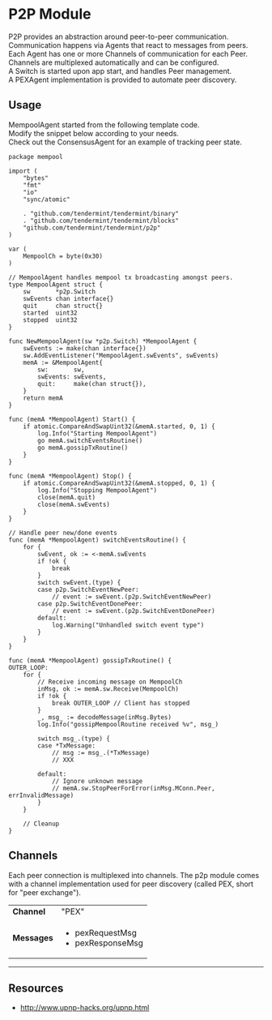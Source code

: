 # P2P Module

P2P provides an abstraction around peer-to-peer communication.<br/>
Communication happens via Agents that react to messages from peers.<br/>
Each Agent has one or more Channels of communication for each Peer.<br/>
Channels are multiplexed automatically and can be configured.<br/>
A Switch is started upon app start, and handles Peer management.<br/>
A PEXAgent implementation is provided to automate peer discovery.<br/>

## Usage

MempoolAgent started from the following template code.<br/>
Modify the snippet below according to your needs.<br/>
Check out the ConsensusAgent for an example of tracking peer state.<br/>

```golang
package mempool

import (
	"bytes"
	"fmt"
	"io"
	"sync/atomic"

	. "github.com/tendermint/tendermint/binary"
	. "github.com/tendermint/tendermint/blocks"
	"github.com/tendermint/tendermint/p2p"
)

var (
	MempoolCh = byte(0x30)
)

// MempoolAgent handles mempool tx broadcasting amongst peers.
type MempoolAgent struct {
	sw       *p2p.Switch
	swEvents chan interface{}
	quit     chan struct{}
	started  uint32
	stopped  uint32
}

func NewMempoolAgent(sw *p2p.Switch) *MempoolAgent {
	swEvents := make(chan interface{})
	sw.AddEventListener("MempoolAgent.swEvents", swEvents)
	memA := &MempoolAgent{
		sw:       sw,
		swEvents: swEvents,
		quit:     make(chan struct{}),
	}
	return memA
}

func (memA *MempoolAgent) Start() {
	if atomic.CompareAndSwapUint32(&memA.started, 0, 1) {
		log.Info("Starting MempoolAgent")
		go memA.switchEventsRoutine()
		go memA.gossipTxRoutine()
	}
}

func (memA *MempoolAgent) Stop() {
	if atomic.CompareAndSwapUint32(&memA.stopped, 0, 1) {
		log.Info("Stopping MempoolAgent")
		close(memA.quit)
		close(memA.swEvents)
	}
}

// Handle peer new/done events
func (memA *MempoolAgent) switchEventsRoutine() {
	for {
		swEvent, ok := <-memA.swEvents
		if !ok {
			break
		}
		switch swEvent.(type) {
		case p2p.SwitchEventNewPeer:
			// event := swEvent.(p2p.SwitchEventNewPeer)
		case p2p.SwitchEventDonePeer:
			// event := swEvent.(p2p.SwitchEventDonePeer)
		default:
			log.Warning("Unhandled switch event type")
		}
	}
}

func (memA *MempoolAgent) gossipTxRoutine() {
OUTER_LOOP:
	for {
		// Receive incoming message on MempoolCh
		inMsg, ok := memA.sw.Receive(MempoolCh)
		if !ok {
			break OUTER_LOOP // Client has stopped
		}
		_, msg_ := decodeMessage(inMsg.Bytes)
		log.Info("gossipMempoolRoutine received %v", msg_)

		switch msg_.(type) {
		case *TxMessage:
			// msg := msg_.(*TxMessage)
			// XXX

		default:
			// Ignore unknown message
			// memA.sw.StopPeerForError(inMsg.MConn.Peer, errInvalidMessage)
		}
	}

	// Cleanup
}

```


## Channels

Each peer connection is multiplexed into channels.
The p2p module comes with a channel implementation used for peer
discovery (called PEX, short for "peer exchange").

<table>
  <tr>
    <td><b>Channel</b></td>
    <td>"PEX"</td>
  </tr>
  <tr>
    <td><b>Messages</b></td>
    <td>
      <ul>
        <li>pexRequestMsg</li>
        <li>pexResponseMsg</li>
      </ul>
    </td>
  </tr>
</table>
<hr />

## Resources

* http://www.upnp-hacks.org/upnp.html
